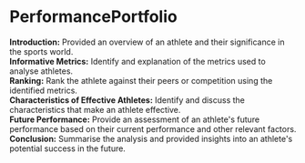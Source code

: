 # PerformancePortfolio

**Introduction:** Provided an overview of an athlete and their significance in the sports world.  
**Informative Metrics:** Identify and explanation of the metrics used to analyse athletes.  
**Ranking:** Rank the athlete against their peers or competition using the identified metrics.  
**Characteristics of Effective Athletes:** Identify and discuss the characteristics that make an athlete effective.  
**Future Performance:** Provide an assessment of an athlete's future performance based on their current performance and other relevant factors.  
**Conclusion:** Summarise the analysis and provided insights into an athlete's potential success in the future.
